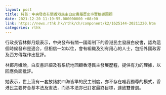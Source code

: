 ```yaml
---
layout: post
title: 特首：中央發表有關香港民主白皮書屬歷史事實根據回顧
date: 2021-12-20 11:19:55.000000000 +08:00
link: https://news.rthk.hk/rthk/ch/component/k2/1625144-20211220.htm
categories: rthk
---
```


行政長官林鄭月娥表示，中央發布有關一國兩制下的香港民主發展白皮書，認為這個時候發布是適合，但相信一如以往，會有組織及別有用心的人士，包括外國政客及西方傳媒作出批評。

林鄭月娥說，白皮書詳細及有系統地回顧香港民主發展歷程，提供有力的理據，以回應負面批評。

她表示，世上沒有一套放諸於四海皆準的民主制度，亦不存在唯我獨尊的模式，香港民主要符合基本法及憲法，而基本法亦已訂定最終目標，達致雙普選。
